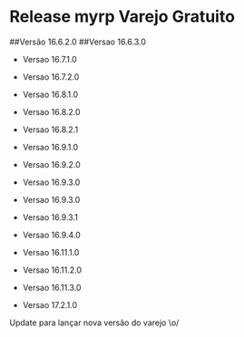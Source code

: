 # Release myrp Varejo Gratuito
##Versão 16.6.2.0
##Versao 16.6.3.0

- Versao 16.7.1.0

- Versao 16.7.2.0

- Versao 16.8.1.0

- Versao 16.8.2.0

- Versao 16.8.2.1

- Versao 16.9.1.0

- Versao 16.9.2.0

- Versao 16.9.3.0

- Versao 16.9.3.0

- Versao 16.9.3.1

- Versao 16.9.4.0

- Versao 16.11.1.0

- Versao 16.11.2.0

- Versao 16.11.3.0

- Versao 17.2.1.0

Update para lançar nova versão do varejo \o/
